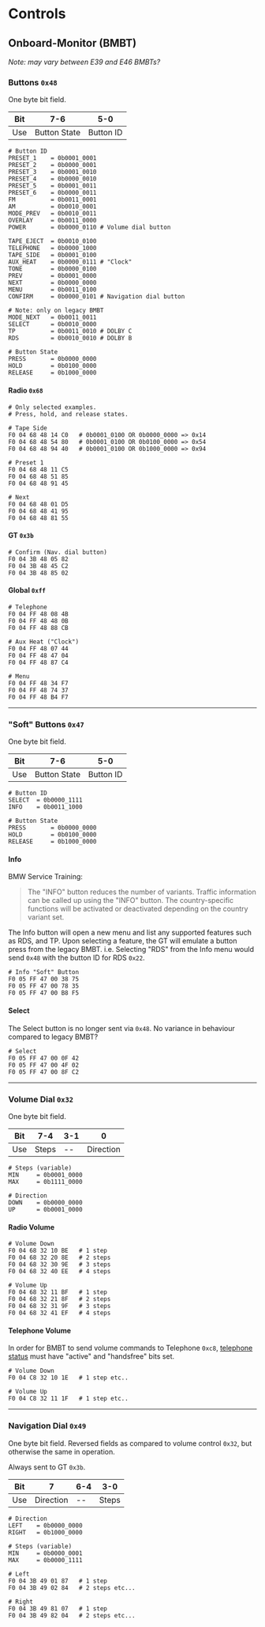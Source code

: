 # Controls
## Onboard-Monitor (BMBT)

*Note: may vary between E39 and E46 BMBTs?*

### Buttons `0x48`

One byte bit field.

Bit|7-6|5-0
---|---|---|
Use|Button State|Button ID


    # Button ID
    PRESET_1    = 0b0001_0001
    PRESET_2    = 0b0000_0001
    PRESET_3    = 0b0001_0010
    PRESET_4    = 0b0000_0010
    PRESET_5    = 0b0001_0011
    PRESET_6    = 0b0000_0011
    FM          = 0b0011_0001
    AM          = 0b0010_0001
    MODE_PREV   = 0b0010_0011
    OVERLAY     = 0b0011_0000
    POWER       = 0b0000_0110 # Volume dial button
    
    TAPE_EJECT  = 0b0010_0100
    TELEPHONE   = 0b0000_1000
    TAPE_SIDE   = 0b0001_0100
    AUX_HEAT    = 0b0000_0111 # "Clock"
    TONE        = 0b0000_0100
    PREV        = 0b0001_0000
    NEXT        = 0b0000_0000
    MENU        = 0b0011_0100
    CONFIRM     = 0b0000_0101 # Navigation dial button

    # Note: only on legacy BMBT
    MODE_NEXT   = 0b0011_0011
    SELECT      = 0b0010_0000
    TP          = 0b0011_0010 # DOLBY C
    RDS         = 0b0010_0010 # DOLBY B
    
    # Button State
    PRESS       = 0b0000_0000
    HOLD        = 0b0100_0000
    RELEASE     = 0b1000_0000
    
#### Radio `0x68`
    
    # Only selected examples.
    # Press, hold, and release states.

    # Tape Side
    F0 04 68 48 14 C0   # 0b0001_0100 OR 0b0000_0000 => 0x14
    F0 04 68 48 54 80   # 0b0001_0100 OR 0b0100_0000 => 0x54
    F0 04 68 48 94 40   # 0b0001_0100 OR 0b1000_0000 => 0x94

    # Preset 1
    F0 04 68 48 11 C5
    F0 04 68 48 51 85
    F0 04 68 48 91 45

    # Next
    F0 04 68 48 01 D5
    F0 04 68 48 41 95
    F0 04 68 48 81 55
    
    
#### GT `0x3b`

    # Confirm (Nav. dial button)
    F0 04 3B 48 05 82
    F0 04 3B 48 45 C2
    F0 04 3B 48 85 02
    

#### Global `0xff`
        
    # Telephone
    F0 04 FF 48 08 4B
    F0 04 FF 48 48 0B 
    F0 04 FF 48 88 CB
    
    # Aux Heat ("Clock")
    F0 04 FF 48 07 44 
    F0 04 FF 48 47 04
    F0 04 FF 48 87 C4
    
    # Menu
    F0 04 FF 48 34 F7
    F0 04 FF 48 74 37
    F0 04 FF 48 B4 F7

---

### "Soft" Buttons `0x47`

One byte bit field.

Bit|7-6|5-0
---|---|---|
Use|Button State|Button ID
    
    # Button ID
    SELECT  = 0b0000_1111
    INFO    = 0b0011_1000
    
    # Button State
    PRESS       = 0b0000_0000
    HOLD        = 0b0100_0000
    RELEASE     = 0b1000_0000
    
#### Info 

BMW Service Training:
> The "INFO" button reduces the number of variants. Traffic information can be called up using the "INFO" button. The country-specific functions will be activated or deactivated depending on the country variant set.

The Info button will open a new menu and list any supported features such as RDS, and TP. Upon selecting a feature, the GT will emulate a button press from the legacy BMBT. i.e. Selecting "RDS" from the Info menu would send `0x48` with the button ID for RDS `0x22`.

    # Info "Soft" Button
    F0 05 FF 47 00 38 75
    F0 05 FF 47 00 78 35
    F0 05 FF 47 00 B8 F5

#### Select

The Select button is no longer sent via `0x48`. No variance in behaviour compared to legacy BMBT?

    # Select    
    F0 05 FF 47 00 0F 42
    F0 05 FF 47 00 4F 02
    F0 05 FF 47 00 8F C2
    
---

### Volume Dial `0x32`

One byte bit field.

Bit|7-4|3-1|0
---|---|---|---
Use|Steps|--|Direction
        
    # Steps (variable)
    MIN     = 0b0001_0000
    MAX     = 0b1111_0000
    
    # Direction
    DOWN    = 0b0000_0000
    UP      = 0b0001_0000
    
#### Radio Volume
    
    # Volume Down
    F0 04 68 32 10 BE   # 1 step
    F0 04 68 32 20 8E   # 2 steps
    F0 04 68 32 30 9E   # 3 steps
    F0 04 68 32 40 EE   # 4 steps
    
    # Volume Up
    F0 04 68 32 11 BF   # 1 step
    F0 04 68 32 21 8F   # 2 steps
    F0 04 68 32 31 9F   # 3 steps
    F0 04 68 32 41 EF   # 4 steps

#### Telephone Volume

In order for BMBT to send volume commands to Telephone `0xc8`, [telephone status](../something.md) must have "active" and "handsfree" bits set.

    # Volume Down
    F0 04 C8 32 10 1E   # 1 step etc..
    
    # Volume Up
    F0 04 C8 32 11 1F   # 1 step etc..

---

### Navigation Dial `0x49` 

One byte bit field. Reversed fields as compared to volume control `0x32`, but otherwise the same in operation.

Always sent to GT `0x3b`.

Bit|7|6-4|3-0
---|---|---|---
Use|Direction|--| Steps

    # Direction
    LEFT    = 0b0000_0000
    RIGHT   = 0b1000_0000
        
    # Steps (variable)
    MIN     = 0b0000_0001
    MAX     = 0b0000_1111

    # Left
    F0 04 3B 49 01 87   # 1 step
    F0 04 3B 49 02 84   # 2 steps etc...
        
    # Right
    F0 04 3B 49 81 07   # 1 step
    F0 04 3B 49 82 04   # 2 steps etc...